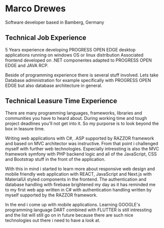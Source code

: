 # Marco Drewes

Software developer based in Bamberg, Germany

## Technical Job Experience

5 Years experience developing PROGRESS OPEN EDGE desktop applications running on windows OS or linux distribution
Associated frontend developed on .NET componentes adapted to PROGRESS OPEN EDGE and JAVA RCP.

Beside of programming experience there is several stuff involved. Lets take Database administration for example specifically with PROGRESS OPEN EDGE but also database architecture in general. 


## Technical Leasure Time Experience

There are many programming languages, frameworks, libraries and communities you have to heard about. During working time and tough project deadlines you'll not get into it. So my purporse is to look beyond the box in leasure time. 

Writing web applications with C#, .ASP supported by RAZZOR framework and based on MVC architector was instructive.
From that point i challenged myself with further web technologies. Especially intressting is also the MVC framework symfony with PHP backend logic and all of the JavaScript, CSS and Bootstrap stuff in the front of the application. 

With this in mind i started to learn more about responsive web design and mobile friendly web application with REACT, JavaScript and Next.js with MaterialUi styled components in the frontend. The authentication and database handling with firebase brightened my day as it has reminded me to my first web app written in C# with authentication handling written by myself supported by the RAZZOR framework. 

In the end i come up with mobile applications. 
Learning GOOGLE's programming language DART combined with FLUTTER is still intressting and the list will still go on in future because there are such nice technologies out there i need to have a look at. 

